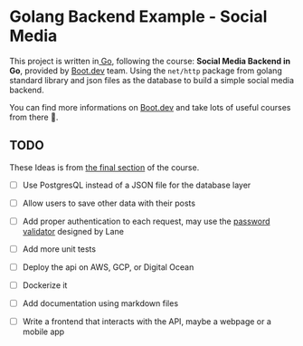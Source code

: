 # Golang Backend Example - Social Media

This project is written in[ Go](https://go.dev/), following the course: **Social Media Backend in Go**, provided by [Boot.dev](https://boot.dev/courses/cs-track) team. Using the `net/http` package from golang standard library and json files as the database to build a simple social media backend. 

You can find more informations on [Boot.dev](https://boot.dev/courses/cs-track) and take lots of useful courses from there 🤩.

## TODO

These Ideas is from [the final section](https://boot.dev/project/709a2e74-eb45-46ea-ac26-4b8e6a3ce3e6/ec5c7007-8ed2-4e17-a9c9-c54007d0e0fb) of the course.

- [ ] Use PostgresQL instead of a JSON file for the database layer
- [ ] Allow users to save other data with their posts
- [ ] Add proper authentication to each request, may use the [password validator](https://github.com/wagslane/go-password-validator) designed by Lane
- [ ] Add more unit tests
- [ ] Deploy the api on AWS, GCP, or Digital Ocean
- [ ] Dockerize it
- [ ] Add documentation using markdown files
- [ ] Write a frontend that interacts with the API, maybe a webpage or a mobile app

 
